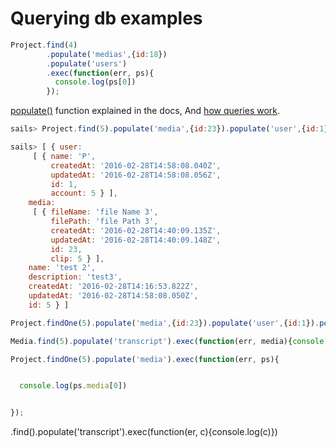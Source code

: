 # Querying db examples


```javascript
Project.find(4)
        .populate('medias',{id:18})
        .populate('users')
        .exec(function(err, ps){
          console.log(ps[0])
        });
```

[populate()][populate] function explained in the docs,
And [how queries work][queries].



```javascript
sails> Project.find(5).populate('media',{id:23}).populate('user',{id:1}).exec(function(err, ps){ console.log(pj) })

sails> [ { user:
     [ { name: 'P',
         createdAt: '2016-02-28T14:58:08.040Z',
         updatedAt: '2016-02-28T14:58:08.056Z',
         id: 1,
         account: 5 } ],
    media:
     [ { fileName: 'file Name 3',
         filePath: 'file Path 3',
         createdAt: '2016-02-28T14:40:09.135Z',
         updatedAt: '2016-02-28T14:40:09.148Z',
         id: 23,
         clip: 5 } ],
    name: 'test 2',
    description: 'test3',
    createdAt: '2016-02-28T14:16:53.822Z',
    updatedAt: '2016-02-28T14:58:08.050Z',
    id: 5 } ]
```



```javascript
Project.findOne(5).populate('media',{id:23}).populate('user',{id:1}).populate('transcript').exec(function(err, ps){ console.log(ps.media[0].clip) })
```

```javascript
Media.find(5).populate('transcript').exec(function(err, media){console.log(media)})
```


```javascript
Project.findOne(5).populate('media').exec(function(err, ps){


  console.log(ps.media[0])


});
```

.find().populate('transcript').exec(function(er, c){console.log(c)})

<!-- Links  -->

[populate]: http://sailsjs.org/documentation/reference/waterline-orm/queries/populate

[queries]: http://sailsjs.org/documentation/reference/waterline-orm/queries
